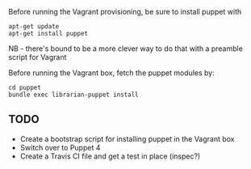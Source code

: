 Before running the Vagrant provisioning, be sure to install puppet with 
```
apt-get update
apt-get install puppet
```
NB - there's bound to be a more clever way to do that with a preamble script for Vagrant

Before running the Vagrant box, fetch the puppet modules by:

```
cd puppet
bundle exec librarian-puppet install

```



## TODO
- Create a bootstrap script for installing puppet in the Vagrant box
- Switch over to Puppet 4
- Create a Travis CI file and get a test in place (inspec?)

